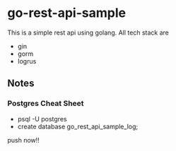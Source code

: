 # go-rest-api-sample
This is a simple rest api using golang. All tech stack are
- gin
- gorm
- logrus

## Notes
### Postgres Cheat Sheet
- psql -U postgres
- create database go_rest_api_sample_log;

push now!!
